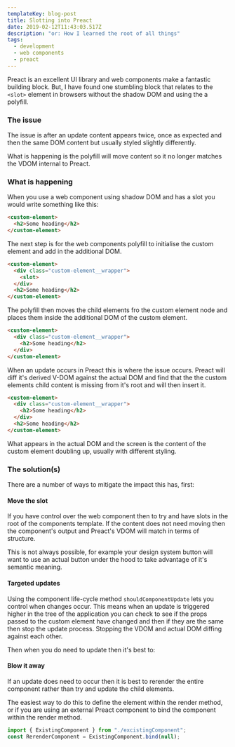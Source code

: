 ```yaml
---
templateKey: blog-post
title: Slotting into Preact
date: 2019-02-12T11:43:03.517Z
description: "or: How I learned the root of all things"
tags:
  - development
  - web components
  - preact
---
```


Preact is an excellent UI library and web components make a fantastic building block. But, I have found one stumbling block that relates to the `<slot>` element in browsers without the shadow DOM and using the a polyfill.

### The issue

The issue is after an update content appears twice, once as expected and then the same DOM content but usually styled slightly differently.

What is happening is the polyfill will move content so it no longer matches the VDOM internal to Preact.

### What is happening

When you use a web component using shadow DOM and has a slot you would write something like this:

```html
<custom-element>
  <h2>Some heading</h2>
</custom-element>
```

The next step is for the web components polyfill to initialise the custom element and add in the additional DOM.

```html
<custom-element>
  <div class="custom-element__wrapper">
    <slot>
  </div>
  <h2>Some heading</h2>
</custom-element>
```

The polyfill then moves the child elements fro the custom element node and places them inside the additional DOM of the custom element.

```html
<custom-element>
  <div class="custom-element__wrapper">
    <h2>Some heading</h2>
  </div>
</custom-element>
```

When an update occurs in Preact this is where the issue occurs. Preact will diff it's derived V-DOM against the actual DOM and find that the the custom elements child content is missing from it's root and will then insert it.

```html
<custom-element>
  <div class="custom-element__wrapper">
    <h2>Some heading</h2>
  </div>
  <h2>Some heading</h2>
</custom-element>
```

What appears in the actual DOM and the screen is the content of the custom element doubling up, usually with different styling.

### The solution(s)

There are a number of ways to mitigate the impact this has, first:

#### Move the slot

If you have control over the web component then to try and have slots in the root of the components template. If the content does not need moving then the component's output and Preact's VDOM will match in terms of structure.

This is not always possible, for example your design system button will want to use an actual button under the hood to take advantage of it's semantic meaning.

#### Targeted updates

Using the component life-cycle method `shouldComponentUpdate` lets you control when changes occur. This means when an update is triggered higher in the tree of the application you can check to see if the props passed to the custom element have changed and then if they are the same then stop the update process. Stopping the VDOM and actual DOM diffing against each other.

Then when you do need to update then it's best to:

#### Blow it away

If an update does need to occur then it is best to rerender the entire component rather than try and update the child elements.

The easiest way to do this to define the element within the render method, or if you are using an external Preact component to bind the component within the render method.

```js
import { ExistingComponent } from "./excistingComponent";
const RerenderComponent = ExistingComponent.bind(null);
```
